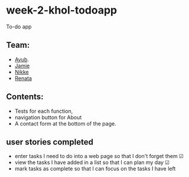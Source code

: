 # week-2-khol-todoapp
To-do app


## Team:
 * [Ayub](https://github.com/Ayub3). 
 * [Jamie](https://github.com/jc282)
 * [Nikke](https://github.com/nikkesan)
 * [Renata](https://github.com/renatajarmova)
 
 ## Contents: 
* Tests for each function, 
* navigation button for About
* A contact form at the bottom of the page.

## user stories completed 
- enter tasks I need to do into a web page so that I don't forget them &#x2611;
- view the tasks I have added in a list so that I can plan my day &#x2611;
- mark tasks as complete so that I can focus on the tasks I have left 

